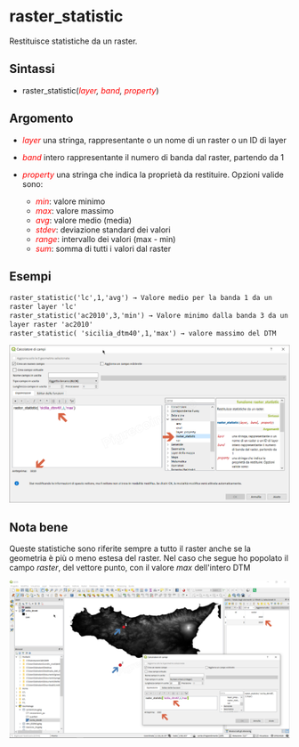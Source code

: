 # raster_statistic

Restituisce statistiche da un raster.

## Sintassi

* raster_statistic(*<span style="color:red;">layer</span>, <span style="color:red;">band</span>, <span style="color:red;">property</span>*)

## Argomento

* *<span style="color:red;">layer</span>* una stringa, rappresentante o un nome di un raster o un ID di layer
* *<span style="color:red;">band</span>* intero rappresentante il numero di banda dal raster, partendo da 1
* *<span style="color:red;">property</span>* una stringa che indica la proprietà da restituire. Opzioni valide sono:

    - *<span style="color:red;">min</span>*: valore minimo
    - *<span style="color:red;">max</span>*: valore massimo
    - *<span style="color:red;">avg</span>*: valore medio (media)
    - *<span style="color:red;">stdev</span>*: deviazione standard dei valori
    - *<span style="color:red;">range</span>*: intervallo dei valori (max - min)
    - *<span style="color:red;">sum</span>*: somma di tutti i valori dal raster

## Esempi
```
raster_statistic('lc',1,'avg') → Valore medio per la banda 1 da un raster layer 'lc'
raster_statistic('ac2010',3,'min') → Valore minimo dalla banda 3 da un layer raster 'ac2010'
raster_statistic( 'sicilia_dtm40',1,'max') → valore massimo del DTM
```
![](/img/generale/raster_statistic1.png)

## Nota bene

Queste statistiche sono riferite sempre a tutto il raster anche se la geometria è più o meno estesa del raster. Nel caso che segue ho popolato il campo _raster_, del vettore punto, con il valore _max_ dell'intero DTM

![](/img/generale/raster_statistic2.png)
